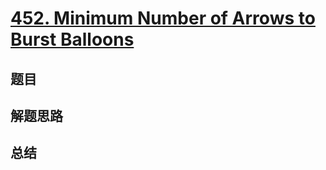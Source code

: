 # [452. Minimum Number of Arrows to Burst Balloons](https://leetcode.com/problems/minimum-number-of-arrows-to-burst-balloons/)

## 题目


## 解题思路


## 总结


